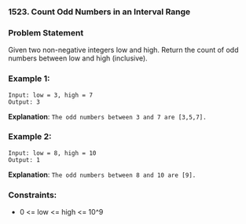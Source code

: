 ### 1523. Count Odd Numbers in an Interval Range


### Problem Statement
Given two non-negative integers low and high. Return the count of odd numbers between low and high (inclusive).

 

### Example 1:
```
Input: low = 3, high = 7
Output: 3
```

**Explanation**: ```The odd numbers between 3 and 7 are [3,5,7].```

### Example 2:
```
Input: low = 8, high = 10
Output: 1
```

**Explanation**: ```The odd numbers between 8 and 10 are [9].```
 

### Constraints:

* 0 <= low <= high <= 10^9